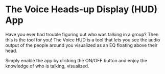 # The Voice Heads-up Display (HUD) App

Have you ever had trouble figuring out who was talking in a group? Then this is the tool for you! The Voice HUD is a tool that lets you see the audio output of the people around you visualized as an EQ floating above their head.

Simply enable the app by clicking the ON/OFF button and enjoy the knowledge of who is talking, visualized.